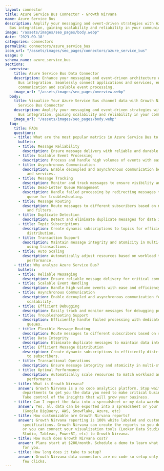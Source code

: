 ```yaml
---
layout: connector
title: Azure Service Bus Connector - Growth Nirvana
name: Azure Service Bus
description: Amplify your messaging and event-driven strategies with Azure Service
  Bus integration, gaining scalability and reliability in your communication architecture.
image: "/assets/images/seo_pages/body.webp"
date: '2023-09-18'
categories: connectors
permalink: connectors/azure_service_bus
icon_url: "/assets/images/seo_pages/connectors/azure_service_bus"
usage: 0
schema_name: azure_service_bus
sections:
  overview:
    title: Azure Service Bus Data Connector
    description: Enhance your messaging and event-driven architecture with Azure Service
      Bus integration. Seamlessly connect applications and services, enabling asynchronous
      communication and scalable event processing.
    image_url: "/assets/images/seo_pages/overview.webp"
  body:
    title: Visualize Your Azure Service Bus channel data with Growth Nirvana's Azure
      Service Bus Connector
    description: Amplify your messaging and event-driven strategies with Azure Service
      Bus integration, gaining scalability and reliability in your communication architecture.
    image_url: "/assets/images/seo_pages/body.webp"
  faq:
    title: FAQs
    questions:
    - title: What are the most popular metrics in Azure Service Bus to analyze?
      bullets:
      - title: Message Reliability
        description: Ensure message delivery with reliable and durable messaging.
      - title: Scalable Event Processing
        description: Process and handle high volumes of events with ease.
      - title: Asynchronous Communication
        description: Enable decoupled and asynchronous communication between applications
          and services.
      - title: Message Tracking
        description: Monitor and track messages to ensure visibility and debugging.
      - title: Dead-Letter Queue Management
        description: Handle failed processing by redirecting messages to a dedicated
          queue for troubleshooting.
      - title: Message Routing
        description: Route messages to different subscribers based on message properties
          and filters.
      - title: Duplicate Detection
        description: Detect and eliminate duplicate messages for data integrity.
      - title: Topic Subscriptions
        description: Create dynamic subscriptions to topics for efficient message
          distribution.
      - title: Transaction Support
        description: Maintain message integrity and atomicity in multi-step operations
          using transactions.
      - title: Auto Scaling
        description: Automatically adjust resources based on workload to ensure optimal
          performance.
    - title: Why analyze Azure Service Bus?
      bullets:
      - title: Reliable Messaging
        description: Ensure reliable message delivery for critical communication.
      - title: Scalable Event Handling
        description: Handle high-volume events with ease and efficiency.
      - title: Asynchronous Communication
        description: Enable decoupled and asynchronous communication for improved
          scalability.
      - title: Efficient Debugging
        description: Easily track and monitor messages for debugging purposes.
      - title: Troubleshooting Support
        description: Efficiently handle failed processing with dedicated dead-letter
          queues.
      - title: Flexible Message Routing
        description: Route messages to different subscribers based on specific conditions.
      - title: Data Integrity
        description: Eliminate duplicate messages to maintain data integrity.
      - title: Efficient Message Distribution
        description: Create dynamic subscriptions to efficiently distribute messages
          to subscribers.
      - title: Transactional Operations
        description: Ensure message integrity and atomicity in multi-step operations.
      - title: Optimal Performance
        description: Automatically scale resources to match workload and ensure optimal
          performance.
    - title: What is Growth Nirvana?
      answer: Growth Nirvana is a no code analytics platform. Stop waiting for other
        departments to get you the data you need to make critical business decisions.
        Take control of the insights that will grow your business.
    - title: Can I export the data into a spreadsheet or my data warehouse?
      answer: Yes, all data can be exported into a spreadsheet or your data warehouse
        (Google BigQuery, AWS, Snowflake, Azure, etc)
    - title: How customizable are Growth Nirvana reports?
      answer: Growth Nirvana reporting is 100% white labeled and customized to your
        specifications. Growth Nirvana can create the reports so you don’t have to
        or you can connect your visualization tools (Looker Data Studio/Google Data
        Studio, Tableau, PowerBI, etc) to Growth Nirvana.
    - title: How much does Growth Nirvana cost?
      answer: Plans start at $200/month. Schedule a demo to learn what plan is best
        for you.
    - title: How long does it take to setup?
      answer: Growth Nirvana data connectors are no code so setup only requires a
        few clicks.
---
```

